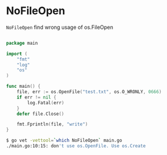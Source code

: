 # NoFileOpen

`NoFileOpen` find wrong usage of os.FileOpen

```go

package main

import (
    "fmt"
    "log"
	"os"
)

func main() { 
    file, err := os.OpenFile("test.txt", os.O_WRONLY, 0666) 
    if err != nil {
        log.Fatal(err)
    }
    defer file.Close()

    fmt.Fprintln(file, "write")
}

```

```sh
$ go vet -vettool=`which NoFileOpen` main.go
./main.go:10:15: don't use os.OpenFile. Use os.Create
```
